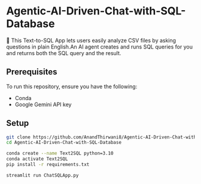 # Agentic-AI-Driven-Chat-with-SQL-Database
🚀 This Text-to-SQL App lets users easily analyze CSV files by asking questions in plain English.An AI agent creates and runs SQL queries for you and returns both the SQL query and the result.

## Prerequisites
To run this repository, ensure you have the following:
- Conda 
- Google Gemini API key

## Setup
```bash
git clone https://github.com/AnandThirwani8/Agentic-AI-Driven-Chat-with-SQL-Database.git
cd Agentic-AI-Driven-Chat-with-SQL-Database

conda create --name Text2SQL python=3.10
conda activate Text2SQL
pip install -r requirements.txt

streamlit run ChatSQLApp.py
```
